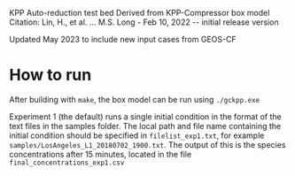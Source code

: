 KPP Auto-reduction test bed
Derived from KPP-Compressor box model
Citation: Lin, H., et al. ... 
M.S. Long - Feb 10, 2022 -- initial release version

Updated May 2023 to include new input cases from GEOS-CF

# How to run
After building with `make`, the box model can be run using `./gckpp.exe`

Experiment 1 (the default)  runs a single initial condition in the format of the text files in the samples folder.  The local path and 
file name containing the initial condition should be specified in `filelist_exp1.txt`, for example `samples/LosAngeles_L1_20180702_1900.txt`.
The output of this is the species concentrations after 15 minutes, located in the file `final_concentrations_exp1.csv`





